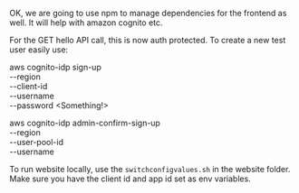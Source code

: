 OK, we are going to use npm to manage dependencies for the frontend as well.
It will help with amazon cognito etc.

For the GET hello API call, this is now auth protected. To create a new test user easily use:

aws cognito-idp sign-up \
  --region <region> \
  --client-id <id> \
  --username <Something> \
  --password <Something!>

  aws cognito-idp admin-confirm-sign-up \
  --region <region> \
  --user-pool-id <id> \
  --username <name>

  To run website locally, use the `switchconfigvalues.sh` in the website folder. Make sure you have the client id and app id set as env variables.
